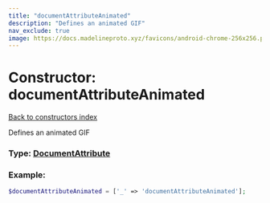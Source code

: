 ```yaml
---
title: "documentAttributeAnimated"
description: "Defines an animated GIF"
nav_exclude: true
image: https://docs.madelineproto.xyz/favicons/android-chrome-256x256.png
---
```

# Constructor: documentAttributeAnimated  
[Back to constructors index](/API_docs/constructors/index.html)



Defines an animated GIF




### Type: [DocumentAttribute](/API_docs/types/DocumentAttribute.html)


### Example:

```php
$documentAttributeAnimated = ['_' => 'documentAttributeAnimated'];
```  
